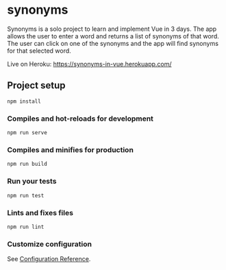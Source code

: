 # synonyms

Synonyms is a solo project to learn and implement Vue in 3 days. The app allows the user to enter a word and returns a list of synonyms of that word. The user can click on one of the synonyms and the app will find synonyms for that selected word.

Live on Heroku: https://synonyms-in-vue.herokuapp.com/

## Project setup
```
npm install
```

### Compiles and hot-reloads for development
```
npm run serve
```

### Compiles and minifies for production
```
npm run build
```

### Run your tests
```
npm run test
```

### Lints and fixes files
```
npm run lint
```

### Customize configuration
See [Configuration Reference](https://cli.vuejs.org/config/).
